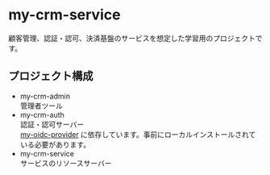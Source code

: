 # my-crm-service

顧客管理、認証・認可、決済基盤のサービスを想定した学習用のプロジェクトです。

## プロジェクト構成

- my-crm-admin  
  管理者ツール
- my-crm-auth  
  認証・認可サーバー  
  [my-oidc-provider](https://github.com/ssaito-git/my-oidc-provider) に依存しています。事前にローカルインストールされている必要があります。
- my-crm-service  
  サービスのリソースサーバー
